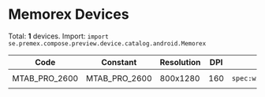 # Memorex Devices

Total: **1** devices. Import: `import se.premex.compose.preview.device.catalog.android.Memorex`

| Code | Constant | Resolution | DPI | Compose Spec | Preview Usage |
|------|----------|------------|-----|-------------|---------------|
| MTAB_PRO_2600 | MTAB_PRO_2600 | 800x1280 | 160 | `spec:width=800px,height=1280px,dpi=160` | `@Preview(device = Memorex.MTAB_PRO_2600)` |

<!-- Generated automatically. Do not edit manually. -->

